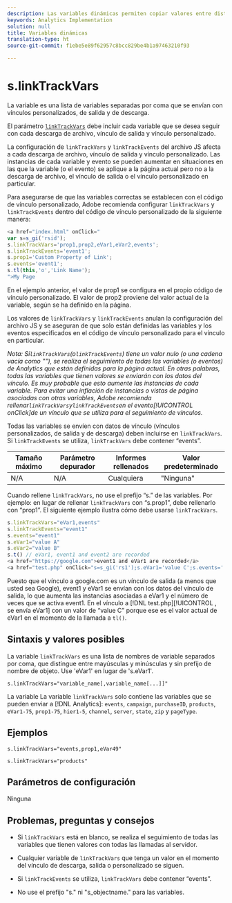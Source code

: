 ```yaml
---
description: Las variables dinámicas permiten copiar valores entre distintas variables sin necesidad de escribir varias veces los valores completos en las solicitudes de imagen del sitio.
keywords: Analytics Implementation
solution: null
title: Variables dinámicas
translation-type: ht
source-git-commit: f1ebe5e89f62957c8bcc829be4b1a97463210f93

---
```



# s.linkTrackVars

La variable es una lista de variables separadas por coma que se envían con vínculos personalizados, de salida y de descarga.

El parámetro [`linkTrackVars`](https://docs.adobe.com/content/help/es-ES/analytics/implementation/javascript-implementation/variables-analytics-reporting/config-var/s-linktrackvars.html) debe incluir cada variable que se desea seguir con cada descarga de archivo, vínculo de salida y vínculo personalizado.

La configuración de `linkTrackVars` y `linkTrackEvents` del archivo JS afecta a cada descarga de archivo, vínculo de salida y vínculo personalizado. Las instancias de cada variable y evento se pueden aumentar en situaciones en las que la variable (o el evento) se aplique a la página actual pero no a la descarga de archivo, el vínculo de salida o el vínculo personalizado en particular.

Para asegurarse de que las variables correctas se establecen con el código de vínculo personalizado, Adobe recomienda configurar `linkTrackVars` y `linkTrackEvents` dentro del código de vínculo personalizado de la siguiente manera:

```js
<a href="index.html" onClick=" 
var s=s_gi('rsid'); 
s.linkTrackVars='prop1,prop2,eVar1,eVar2,events'; 
s.linkTrackEvents='event1'; 
s.prop1='Custom Property of Link'; 
s.events='event1'; 
s.tl(this,'o','Link Name'); 
">My Page 
```

En el ejemplo anterior, el valor de prop1 se configura en el propio código de vínculo personalizado. El valor de prop2 proviene del valor actual de la variable, según se ha definido en la página.

Los valores de `linkTrackVars` y `linkTrackEvents` anulan la configuración del archivo JS y se aseguran de que solo están definidas las variables y los eventos especificados en el código de vínculo personalizado para el vínculo en particular.

*Nota: Si`linkTrackVars`(o`linkTrackEvents`) tiene un valor nulo (o una cadena vacía como ""), se realiza el seguimiento de todas las variables (o eventos) de Analytics que están definidas para la página actual. En otras palabras, todas las variables que tienen valores se enviarán con los datos del vínculo. Es muy probable que esto aumente las instancias de cada variable. Para evitar una inflación de instancias o vistas de página asociadas con otras variables, Adobe recomienda rellenar`linkTrackVars`y`linkTrackEvents`en el evento[!UICONTROL onClick]de un vínculo que se utiliza para el seguimiento de vínculos.*

Todas las variables se envíen con datos de vínculo (vínculos personalizados, de salida y de descarga) deben incluirse en `linkTrackVars`. Si `linkTrackEvents` se utiliza, `linkTrackVars` debe contener “events”.

| Tamaño máximo | Parámetro depurador | Informes rellenados | Valor predeterminado |
|---|---|---|---|
| N/A | N/A | Cualquiera | "Ninguna" |

Cuando rellene `linkTrackVars`, no use el prefijo “s.” de las variables. Por ejemplo: en lugar de rellenar `linkTrackVars` con “s.prop1”, debe rellenarlo con “prop1”. El siguiente ejemplo ilustra cómo debe usarse `linkTrackVars`.

```js
s.linkTrackVars="eVar1,events" 
s.linkTrackEvents="event1" 
s.events="event1" 
s.eVar1="value A" 
s.eVar2="value B" 
s.t() // eVar1, event1 and event2 are recorded 
<a href="https://google.com">event1 and eVar1 are recorded</a> 
<a href="test.php" onClick="s=s_gi('rs1');s.eVar1='value C';s.events='';s.tl(this,'o')">eVar1 is recorded</a> 
```

Puesto que el vínculo a google.com es un vínculo de salida (a menos que usted sea Google), event1 y eVar1 se envían con los datos del vínculo de salida, lo que aumenta las instancias asociadas a eVar1 y el número de veces que se activa event1. En el vínculo a [!DNL test.php][!UICONTROL , se envía eVar1] con un valor de “value C” porque ese es el valor actual de eVar1 en el momento de la llamada a `tl()`.

## Sintaxis y valores posibles

La variable `linkTrackVars` es una lista de nombres de variable separados por coma, que distingue entre mayúsculas y minúsculas y sin prefijo de nombre de objeto. Use 'eVar1' en lugar de 's.eVar1'.

```
s.linkTrackVars="variable_name[,variable_name[...]]"
```

La variable La variable `linkTrackVars` solo contiene las variables que se pueden enviar a [!DNL Analytics]: `events`, `campaign`, `purchaseID`, `products`, `eVar1-75`, `prop1-75`, `hier1-5`, `channel`, `server`, `state`, `zip` y `pageType`.

## Ejemplos

```
s.linkTrackVars="events,prop1,eVar49"
```

```
s.linkTrackVars="products"
```

## Parámetros de configuración

Ninguna

## Problemas, preguntas y consejos

* Si `linkTrackVars` está en blanco, se realiza el seguimiento de todas las variables que tienen valores con todas las llamadas al servidor.
* Cualquier variable de `linkTrackVars` que tenga un valor en el momento del vínculo de descarga, salida o personalizado se siguen.
* Si `linkTrackEvents` se utiliza, `linkTrackVars` debe contener “events”.

* No use el prefijo "s." ni "s_objectname." para las variables.
